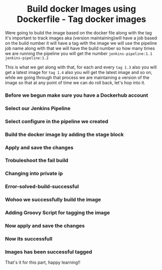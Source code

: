 <div align="center">

# Build docker Images using Dockerfile - Tag docker images

</div>

Were going to build the image based on the docker file along with the tag it's important 
to track images aka (version maintaining)will have a job based on the build number 
it will have a tag with the image we will use the pipeline job name along with 
that we will have the build number so how many times we are running the pipeline 
you will get the number `jenkins-pipeline:1.1` `jenkins-pipeline:1.2` 

This is what we get along with that, for each and every `tag 1.3` also you will get a 
latest image for `tag 1.4` also you will get the latest image and so on, while we going 
through that process we are maintaining a version of the image so that at any 
point of time we can do roll back, let's hop into it.

### Before we begun make sure you have a Dockerhub account

### Select our Jenkins Pipeline

### Select configure in the pipeline we created

### Build the docker image by adding the stage block 

### Apply and save the changes

### Trobuleshoot the fail build

### Changing into private ip

### Error-solved-build-successful

### Wohoo we successfully build the image

### Adding Groovy Script for tagging the image

### Now apply and save the changes

### Now its successfull

### Images has been successful tagged

That's it for this part, happy learning!!
